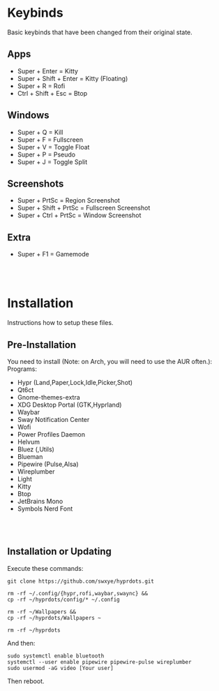 # Keybinds
Basic keybinds that have been changed from their original state.
<br>

## Apps
- Super + Enter = Kitty
- Super + Shift + Enter = Kitty (Floating)
- Super + R = Rofi
- Ctrl + Shift + Esc = Btop

## Windows
- Super + Q = Kill
- Super + F = Fullscreen
- Super + V = Toggle Float
- Super + P = Pseudo
- Super + J = Toggle Split

## Screenshots
- Super + PrtSc = Region Screenshot
- Super + Shift + PrtSc = Fullscreen Screenshot
- Super + Ctrl + PrtSc = Window Screenshot

## Extra
- Super + F1 = Gamemode
<br>
<br>

# Installation
Instructions how to setup these files.
<br>

## Pre-Installation
You need to install (Note: on Arch, you will need to use the AUR often.):
Programs:
- Hypr (Land,Paper,Lock,Idle,Picker,Shot)
- Qt6ct
- Gnome-themes-extra
- XDG Desktop Portal (GTK,Hyprland)
- Waybar
- Sway Notification Center
- Wofi
- Power Profiles Daemon
- Helvum
- Bluez (,Utils)
- Blueman
- Pipewire (Pulse,Alsa)
- Wireplumber
- Light
- Kitty
- Btop
- JetBrains Mono
- Symbols Nerd Font
<br>
<br>

## Installation or Updating

Execute these commands:
```
git clone https://github.com/swxye/hyprdots.git

rm -rf ~/.config/{hypr,rofi,waybar,swaync} &&
cp -rf ~/hyprdots/config/* ~/.config

rm -rf ~/Wallpapers &&
cp -rf ~/hyprdots/Wallpapers ~

rm -rf ~/hyprdots
```
And then:
```
sudo systemctl enable bluetooth
systemctl --user enable pipewire pipewire-pulse wireplumber
sudo usermod -aG video [Your user]
```
Then reboot.
